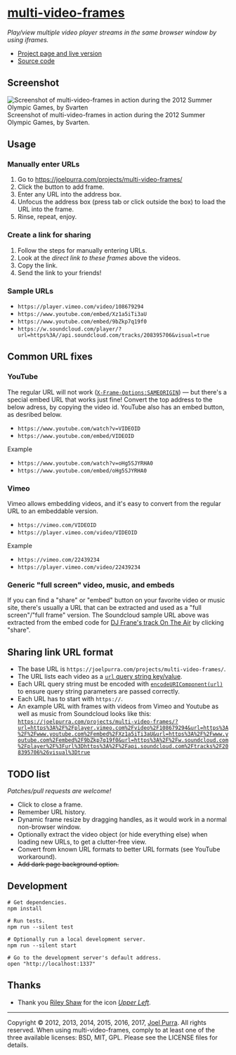 # [multi-video-frames](https://joelpurra.com/projects/multi-video-frames/)

*Play/view multiple video player streams in the same browser window by using iframes.*

- [Project page and live version](https://joelpurra.com/projects/multi-video-frames/)
- [Source code](https://github.com/joelpurra/multi-video-frames/)



## Screenshot

<img src="https://joelpurra.com/projects/multi-video-frames/sample-olympic-games-summer-2012.jpg" alt="Screenshot of multi-video-frames in action during the 2012 Summer Olympic Games, by Svarten"  title="Screenshot of multi-video-frames in action during the 2012 Summer Olympic Games, by Svarten" />  
Screenshot of multi-video-frames in action during the 2012 Summer Olympic Games, by Svarten.



## Usage

### Manually enter URLs

1. Go to https://joelpurra.com/projects/multi-video-frames/
1. Click the button to add frame.
1. Enter any URL into the address box.
1. Unfocus the address box (press tab or click outside the box) to load the URL into the frame.
1. Rinse, repeat, enjoy.


### Create a link for sharing

1. Follow the steps for manually entering URLs.
1. Look at the *direct link to these frames* above the videos.
1. Copy the link.
1. Send the link to your friends!


### Sample URLs

- `https://player.vimeo.com/video/108679294`
- `https://www.youtube.com/embed/Xz1a5iTi3aU`
- `https://www.youtube.com/embed/9bZkp7q19f0`
- `https://w.soundcloud.com/player/?url=https%3A//api.soundcloud.com/tracks/208395706&visual=true`



## Common URL fixes

### YouTube

The regular URL will not work ([`X-Frame-Options:SAMEORIGIN`](https://google.com/?q=X-Frame-Options:SAMEORIGIN)) &mdash; but there's a special embed URL that works just fine! Convert the top address to the below adress, by copying the video id. YouTube also has an embed button, as desribed below.

- `https://www.youtube.com/watch?v=VIDEOID`
- `https://www.youtube.com/embed/VIDEOID`

Example

- `https://www.youtube.com/watch?v=oHg5SJYRHA0`
- `https://www.youtube.com/embed/oHg5SJYRHA0`


### Vimeo

Vimeo allows embedding videos, and it's easy to convert from the regular URL to an embeddable version.

- `https://vimeo.com/VIDEOID`
- `https://player.vimeo.com/video/VIDEOID`

Example

- `https://vimeo.com/22439234`
- `https://player.vimeo.com/video/22439234`



### Generic "full screen" video, music, and embeds

If you can find a "share" or "embed" button on your favorite video or music site, there's usually a URL that can be extracted and used as a "full screen"/"full frame" version. The Soundcloud sample URL above was extracted from the embed code for [DJ Frane's track
On The Air](https://soundcloud.com/djfrane/on-the-air) by clicking "share".



## Sharing link URL format

- The base URL is `https://joelpurra.com/projects/multi-video-frames/`.
- The URL lists each video as a [`url` query string key/value](https://url.spec.whatwg.org/#syntax-url-query).
- Each URL query string must be encoded with [`encodeURIComponent(url)`](https://developer.mozilla.org/en-US/docs/Web/JavaScript/Reference/Global_Objects/encodeURIComponent) to ensure query string parameters are passed correctly.
- Each URL has to start with `https://`.
- An example URL with frames with videos from Vimeo and Youtube as well as music from Soundcloud looks like this: [`https://joelpurra.com/projects/multi-video-frames/?url=https%3A%2F%2Fplayer.vimeo.com%2Fvideo%2F108679294&url=https%3A%2F%2Fwww.youtube.com%2Fembed%2FXz1a5iTi3aU&url=https%3A%2F%2Fwww.youtube.com%2Fembed%2F9bZkp7q19f0&url=https%3A%2F%2Fw.soundcloud.com%2Fplayer%2F%3Furl%3Dhttps%3A%2F%2Fapi.soundcloud.com%2Ftracks%2F208395706%26visual%3Dtrue`](https://joelpurra.com/projects/multi-video-frames/?url=https%3A%2F%2Fplayer.vimeo.com%2Fvideo%2F108679294&url=https%3A%2F%2Fwww.youtube.com%2Fembed%2FXz1a5iTi3aU&url=https%3A%2F%2Fwww.youtube.com%2Fembed%2F9bZkp7q19f0&url=https%3A%2F%2Fw.soundcloud.com%2Fplayer%2F%3Furl%3Dhttps%3A%2F%2Fapi.soundcloud.com%2Ftracks%2F208395706%26visual%3Dtrue)



## TODO list

*Patches/pull requests are welcome!*

- Click to close a frame.
- Remember URL history.
- Dynamic frame resize by dragging handles, as it would work in a normal non-browser window.
- Optionally extract the video object (or hide everything else) when loading new URLs, to get a clutter-free view.
- Convert from known URL formats to better URL formats (see YouTube workaround).
- ~~Add dark page background option.~~



## Development

```shell
# Get dependencies.
npm install

# Run tests.
npm run --silent test

# Optionally run a local development server.
npm run --silent start

# Go to the development server's default address.
open "http://localhost:1337"
```



## Thanks

- Thank you [Riley Shaw](http://rileyjshaw.com/) for the icon [*Upper Left*](https://thenounproject.com/term/upper-left/294472/).




---



Copyright &copy; 2012, 2013, 2014, 2015, 2016, 2017, [Joel Purra](https://joelpurra.com/). All rights reserved. When using multi-video-frames, comply to at least one of the three available licenses: BSD, MIT, GPL. Please see the LICENSE files for details.

